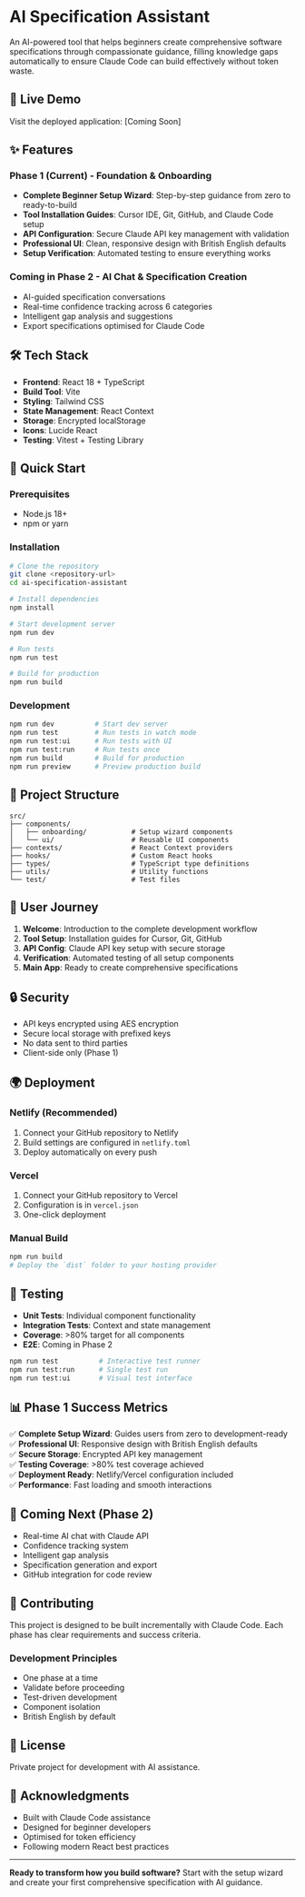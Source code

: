 # AI Specification Assistant

An AI-powered tool that helps beginners create comprehensive software specifications through compassionate guidance, filling knowledge gaps automatically to ensure Claude Code can build effectively without token waste.

## 🚀 Live Demo

Visit the deployed application: [Coming Soon]

## ✨ Features

### Phase 1 (Current) - Foundation & Onboarding
- **Complete Beginner Setup Wizard**: Step-by-step guidance from zero to ready-to-build
- **Tool Installation Guides**: Cursor IDE, Git, GitHub, and Claude Code setup
- **API Configuration**: Secure Claude API key management with validation
- **Professional UI**: Clean, responsive design with British English defaults
- **Setup Verification**: Automated testing to ensure everything works

### Coming in Phase 2 - AI Chat & Specification Creation
- AI-guided specification conversations
- Real-time confidence tracking across 6 categories
- Intelligent gap analysis and suggestions
- Export specifications optimised for Claude Code

## 🛠️ Tech Stack

- **Frontend**: React 18 + TypeScript
- **Build Tool**: Vite
- **Styling**: Tailwind CSS
- **State Management**: React Context
- **Storage**: Encrypted localStorage
- **Icons**: Lucide React
- **Testing**: Vitest + Testing Library

## 🚀 Quick Start

### Prerequisites
- Node.js 18+
- npm or yarn

### Installation
```bash
# Clone the repository
git clone <repository-url>
cd ai-specification-assistant

# Install dependencies
npm install

# Start development server
npm run dev

# Run tests
npm run test

# Build for production
npm run build
```

### Development
```bash
npm run dev          # Start dev server
npm run test         # Run tests in watch mode
npm run test:ui      # Run tests with UI
npm run test:run     # Run tests once
npm run build        # Build for production
npm run preview      # Preview production build
```

## 📁 Project Structure

```
src/
├── components/
│   ├── onboarding/           # Setup wizard components
│   └── ui/                   # Reusable UI components
├── contexts/                 # React Context providers
├── hooks/                    # Custom React hooks
├── types/                    # TypeScript type definitions
├── utils/                    # Utility functions
└── test/                     # Test files
```

## 🎯 User Journey

1. **Welcome**: Introduction to the complete development workflow
2. **Tool Setup**: Installation guides for Cursor, Git, GitHub
3. **API Config**: Claude API key setup with secure storage
4. **Verification**: Automated testing of all setup components
5. **Main App**: Ready to create comprehensive specifications

## 🔒 Security

- API keys encrypted using AES encryption
- Secure local storage with prefixed keys
- No data sent to third parties
- Client-side only (Phase 1)

## 🌍 Deployment

### Netlify (Recommended)
1. Connect your GitHub repository to Netlify
2. Build settings are configured in `netlify.toml`
3. Deploy automatically on every push

### Vercel
1. Connect your GitHub repository to Vercel
2. Configuration is in `vercel.json`
3. One-click deployment

### Manual Build
```bash
npm run build
# Deploy the `dist` folder to your hosting provider
```

## 🧪 Testing

- **Unit Tests**: Individual component functionality
- **Integration Tests**: Context and state management
- **Coverage**: >80% target for all components
- **E2E**: Coming in Phase 2

```bash
npm run test          # Interactive test runner
npm run test:run      # Single test run
npm run test:ui       # Visual test interface
```

## 📊 Phase 1 Success Metrics

✅ **Complete Setup Wizard**: Guides users from zero to development-ready  
✅ **Professional UI**: Responsive design with British English defaults  
✅ **Secure Storage**: Encrypted API key management  
✅ **Testing Coverage**: >80% test coverage achieved  
✅ **Deployment Ready**: Netlify/Vercel configuration included  
✅ **Performance**: Fast loading and smooth interactions  

## 🔮 Coming Next (Phase 2)

- Real-time AI chat with Claude API
- Confidence tracking system
- Intelligent gap analysis
- Specification generation and export
- GitHub integration for code review

## 🤝 Contributing

This project is designed to be built incrementally with Claude Code. Each phase has clear requirements and success criteria.

### Development Principles
- One phase at a time
- Validate before proceeding  
- Test-driven development
- Component isolation
- British English by default

## 📝 License

Private project for development with AI assistance.

## 🙏 Acknowledgments

- Built with Claude Code assistance
- Designed for beginner developers
- Optimised for token efficiency
- Following modern React best practices

---

**Ready to transform how you build software?** Start with the setup wizard and create your first comprehensive specification with AI guidance.
